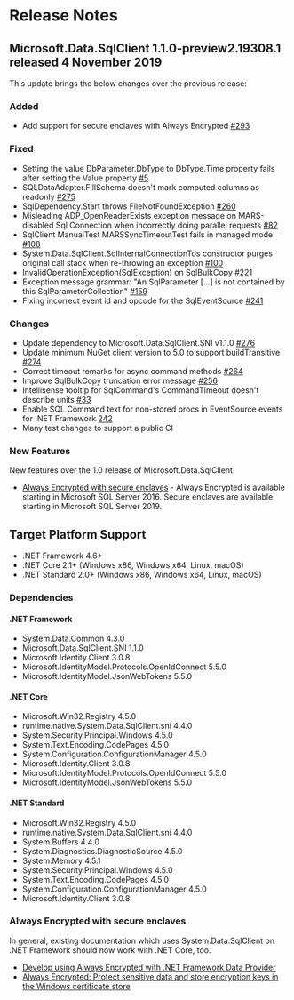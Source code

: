 # Release Notes

## Microsoft.Data.SqlClient 1.1.0-preview2.19308.1 released 4 November 2019

This update brings the below changes over the previous release:

### Added

- Add support for secure enclaves with Always Encrypted [#293](https://github.com/dotnet/SqlClient/pull/293)

### Fixed

- Setting the value DbParameter.DbType to DbType.Time property fails after setting the Value property [#5](https://github.com/dotnet/SqlClient/issues/5)
- SQLDataAdapter.FillSchema doesn't mark computed columns as readonly [#275](https://github.com/dotnet/SqlClient/issues/275)
- SqlDependency.Start throws FileNotFoundException [#260](https://github.com/dotnet/SqlClient/issues/260)
- Misleading ADP_OpenReaderExists exception message on MARS-disabled Sql Connection when incorrectly doing parallel requests [#82](https://github.com/dotnet/SqlClient/issues/82)
- SqlClient ManualTest MARSSyncTimeoutTest fails in managed mode [#108](https://github.com/dotnet/SqlClient/issues/108)
- System.Data.SqlClient.SqlInternalConnectionTds constructor purges original call stack when re-throwing an exception [#100](https://github.com/dotnet/SqlClient/issues/100)
- InvalidOperationException(SqlException) on SqlBulkCopy [#221](https://github.com/dotnet/SqlClient/issues/221)
- Exception message grammar: "An SqlParameter [...] is not contained by this SqlParameterCollection" [#159](https://github.com/dotnet/SqlClient/issues/159)
- Fixing incorrect event id and opcode for the SqlEventSource [#241](https://github.com/dotnet/SqlClient/pull/241)

### Changes

- Update dependency to Microsoft.Data.SqlClient.SNI v1.1.0 [#276](https://github.com/dotnet/SqlClient/pull/276)
- Update minimum NuGet client version to 5.0 to support buildTransitive [#274](https://github.com/dotnet/SqlClient/pull/274)
- Correct timeout remarks for async command methods [#264](https://github.com/dotnet/SqlClient/pull/264)
- Improve SqlBulkCopy truncation error message [#256](https://github.com/dotnet/SqlClient/issues/256)
- Intellisense tooltip for SqlCommand's CommandTimeout doesn't describe units [#33](https://github.com/dotnet/SqlClient/issues/33)
- Enable SQL Command text for non-stored procs in EventSource events for .NET Framework [242](https://github.com/dotnet/SqlClient/pull/242)
- Many test changes to support a public CI

### New Features

New features over the 1.0 release of Microsoft.Data.SqlClient.

- [Always Encrypted with secure enclaves](#always-encrypted-with-secure-enclaves) - Always Encrypted is available starting in Microsoft SQL Server 2016. Secure enclaves are available starting in Microsoft SQL Server 2019.

## Target Platform Support

- .NET Framework 4.6+
- .NET Core 2.1+ (Windows x86, Windows x64, Linux, macOS)
- .NET Standard 2.0+ (Windows x86, Windows x64, Linux, macOS)

### Dependencies

#### .NET Framework

- System.Data.Common 4.3.0
- Microsoft.Data.SqlClient.SNI 1.1.0
- Microsoft.Identity.Client 3.0.8
- Microsoft.IdentityModel.Protocols.OpenIdConnect 5.5.0
- Microsoft.IdentityModel.JsonWebTokens 5.5.0

#### .NET Core

- Microsoft.Win32.Registry 4.5.0
- runtime.native.System.Data.SqlClient.sni 4.4.0
- System.Security.Principal.Windows 4.5.0
- System.Text.Encoding.CodePages 4.5.0
- System.Configuration.ConfigurationManager 4.5.0
- Microsoft.Identity.Client 3.0.8
- Microsoft.IdentityModel.Protocols.OpenIdConnect 5.5.0
- Microsoft.IdentityModel.JsonWebTokens 5.5.0

#### .NET Standard

- Microsoft.Win32.Registry 4.5.0
- runtime.native.System.Data.SqlClient.sni 4.4.0
- System.Buffers 4.4.0
- System.Diagnostics.DiagnosticSource 4.5.0
- System.Memory 4.5.1
- System.Security.Principal.Windows 4.5.0
- System.Text.Encoding.CodePages 4.5.0
- System.Configuration.ConfigurationManager 4.5.0
- Microsoft.Identity.Client 3.0.8

### Always Encrypted with secure enclaves

In general, existing documentation which uses System.Data.SqlClient on .NET Framework should now work with .NET Core, too.

- [Develop using Always Encrypted with .NET Framework Data Provider](https://docs.microsoft.com/sql/relational-databases/security/encryption/develop-using-always-encrypted-with-net-framework-data-provider?view=sql-server-2017)
- [Always Encrypted: Protect sensitive data and store encryption keys in the Windows certificate store](https://docs.microsoft.com/azure/sql-database/sql-database-always-encrypted)